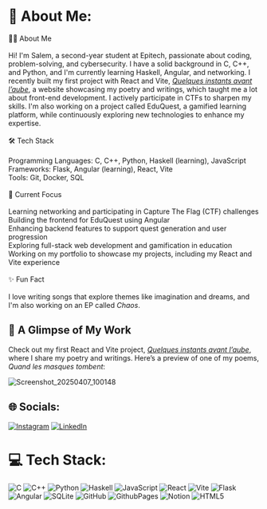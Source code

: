 # 💫 About Me:
👨‍💻 About Me<br><br>Hi! I'm Salem, a second-year student at Epitech, passionate about coding, problem-solving, and cybersecurity. I have a solid background in C, C++, and Python, and I'm currently learning Haskell, Angular, and networking. I recently built my first project with React and Vite, [*Quelques instants avant l’aube*](https://poems-zeta.vercel.app/), a website showcasing my poetry and writings, which taught me a lot about front-end development. I actively participate in CTFs to sharpen my skills. I'm also working on a project called EduQuest, a gamified learning platform, while continuously exploring new technologies to enhance my expertise.<br><br>🛠 Tech Stack<br><br>Programming Languages: C, C++, Python, Haskell (learning), JavaScript<br>Frameworks: Flask, Angular (learning), React, Vite<br>Tools: Git, Docker, SQL<br><br>🌱 Current Focus<br><br>Learning networking and participating in Capture The Flag (CTF) challenges<br>Building the frontend for EduQuest using Angular<br>Enhancing backend features to support quest generation and user progression<br>Exploring full-stack web development and gamification in education<br>Working on my portfolio to showcase my projects, including my React and Vite experience<br><br>✨ Fun Fact<br><br>I love writing songs that explore themes like imagination and dreams, and I'm also working on an EP called *Chaos*.

## 📸 A Glimpse of My Work
Check out my first React and Vite project, [*Quelques instants avant l’aube*](https://poems-zeta.vercel.app/), where I share my poetry and writings. Here’s a preview of one of my poems, *Quand les masques tombent*:

![Screenshot_20250407_100148](https://github.com/user-attachments/assets/df208417-fb95-4c43-994b-85bba0c3ca68)


## 🌐 Socials:
[![Instagram](https://img.shields.io/badge/Instagram-%23E4405F.svg?logo=Instagram&logoColor=white)](https://instagram.com/salemni) [![LinkedIn](https://img.shields.io/badge/LinkedIn-%230077B5.svg?logo=linkedin&logoColor=white)](https://www.linkedin.com/in/salem-gnandi/)

# 💻 Tech Stack:
![C](https://img.shields.io/badge/c-%2300599C.svg?style=for-the-badge&logo=c&logoColor=white) ![C++](https://img.shields.io/badge/c++-%2300599C.svg?style=for-the-badge&logo=c%2B%2B&logoColor=white) ![Python](https://img.shields.io/badge/python-3670A0?style=for-the-badge&logo=python&logoColor=ffdd54) ![Haskell](https://img.shields.io/badge/Haskell-5e5086?style=for-the-badge&logo=haskell&logoColor=white) ![JavaScript](https://img.shields.io/badge/javascript-%23323330.svg?style=for-the-badge&logo=javascript&logoColor=%23F7DF1E) ![React](https://img.shields.io/badge/react-%2320232a.svg?style=for-the-badge&logo=react&logoColor=%2361DAFB) ![Vite](https://img.shields.io/badge/vite-%23646CFF.svg?style=for-the-badge&logo=vite&logoColor=white) ![Flask](https://img.shields.io/badge/flask-%23000.svg?style=for-the-badge&logo=flask&logoColor=white) ![Angular](https://img.shields.io/badge/angular-%23DD0031.svg?style=for-the-badge&logo=angular&logoColor=white) ![SQLite](https://img.shields.io/badge/sqlite-%2307405e.svg?style=for-the-badge&logo=sqlite&logoColor=white)  ![GitHub](https://img.shields.io/badge/github-%23121011.svg?style=for-the-badge&logo=github&logoColor=white) ![GithubPages](https://img.shields.io/badge/github%20pages-121013?style=for-the-badge&logo=github&logoColor=white) ![Notion](https://img.shields.io/badge/Notion-%23000000.svg?style=for-the-badge&logo=notion&logoColor=white) ![HTML5](https://img.shields.io/badge/html5-%23E34F26.svg?style=for-the-badge&logo=html5&logoColor=white) 

